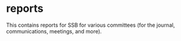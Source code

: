 # reports
This contains reports for SSB for various committees (for the journal, communications, meetings, and more).
